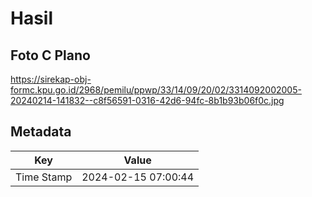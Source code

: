 # Hasil

## Foto C Plano

https://sirekap-obj-formc.kpu.go.id/2968/pemilu/ppwp/33/14/09/20/02/3314092002005-20240214-141832--c8f56591-0316-42d6-94fc-8b1b93b06f0c.jpg


## Metadata

| Key        | Value               |
| ---------- | ------------------- |
| Time Stamp | 2024-02-15 07:00:44 |



